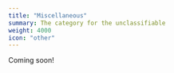 ```yaml
---
title: "Miscellaneous"
summary: The category for the unclassifiable
weight: 4000
icon: "other"
---
```


Coming soon!
